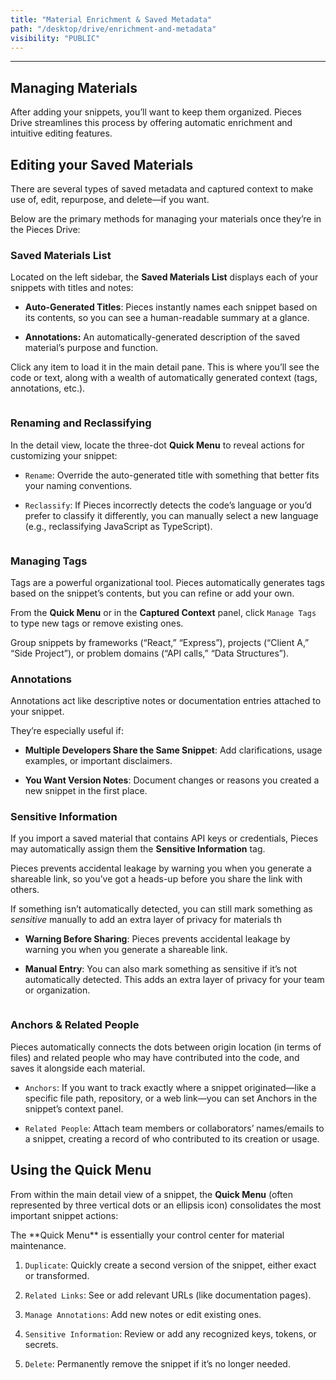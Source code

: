```yaml
---
title: "Material Enrichment & Saved Metadata"
path: "/desktop/drive/enrichment-and-metadata"
visibility: "PUBLIC"
---
```

***

## Managing Materials

After adding your snippets, you’ll want to keep them organized. Pieces Drive streamlines this process by offering automatic enrichment and intuitive editing features.

## Editing your Saved Materials

There are several types of saved metadata and captured context to make use of, edit, repurpose, and delete—if you want.

Below are the primary methods for managing your materials once they’re in the Pieces Drive:

### Saved Materials List

Located on the left sidebar, the **Saved Materials List** displays each of your snippets with titles and notes:

* **Auto-Generated Titles**: Pieces instantly names each snippet based on its contents, so you can see a human-readable summary at a glance.

* **Annotations:** An automatically-generated description of the saved material’s purpose and function.

Click any item to load it in the main detail pane. This is where you’ll see the code or text, along with a wealth of automatically generated context (tags, annotations, etc.).

<Image src="https://storage.googleapis.com/hashnode_product_documentation_assets/desktop_app_assets/pieces_drive/enrichment_and_metadata/gifs/opening_from_saved_materials_list.gif" alt="" align="center" fullwidth="true" />

### Renaming and Reclassifying

In the detail view, locate the three-dot **Quick Menu** to reveal actions for customizing your snippet:

* `Rename`: Override the auto-generated title with something that better fits your naming conventions.

* `Reclassify`: If Pieces incorrectly detects the code’s language or you’d prefer to classify it differently, you can manually select a new language (e.g., reclassifying JavaScript as TypeScript).

<Image src="https://storage.googleapis.com/hashnode_product_documentation_assets/desktop_app_assets/pieces_drive/enrichment_and_metadata/reclassifying_code_snippet.png" alt="" align="center" fullwidth="true" />

### Managing Tags

Tags are a powerful organizational tool. Pieces automatically generates tags based on the snippet’s contents, but you can refine or add your own.

From the **Quick Menu** or in the **Captured Context** panel, click `Manage Tags` to type new tags or remove existing ones.

<Callout type="tip">
  Group snippets by frameworks (“React,” “Express”), projects (“Client A,” “Side Project”), or problem domains (“API calls,” “Data Structures”).
</Callout>

### Annotations

Annotations act like descriptive notes or documentation entries attached to your snippet.

They’re especially useful if:

* **Multiple Developers Share the Same Snippet**: Add clarifications, usage examples, or important disclaimers.

* **You Want Version Notes**: Document changes or reasons you created a new snippet in the first place.

### Sensitive Information

If you import a saved material that contains API keys or credentials, Pieces may automatically assign them the **Sensitive Information** tag.

Pieces prevents accidental leakage by warning you when you generate a shareable link, so you’ve got a heads-up before you share the link with others.

If something isn’t automatically detected, you can still mark something as *sensitive* manually to add an extra layer of privacy for materials th

* **Warning Before Sharing**: Pieces prevents accidental leakage by warning you when you generate a shareable link.

* **Manual Entry**: You can also mark something as sensitive if it’s not automatically detected. This adds an extra layer of privacy for your team or organization.

<Image src="https://storage.googleapis.com/hashnode_product_documentation_assets/desktop_app_assets/pieces_drive/enrichment_and_metadata/gifs/manually_adding_sensitive_info_to_snippets.gif" alt="" align="center" fullwidth="true" />

### Anchors & Related People

Pieces automatically connects the dots between origin location (in terms of files) and related people who may have contributed into the code, and saves it alongside each material.

* `Anchors`: If you want to track exactly where a snippet originated—like a specific file path, repository, or a web link—you can set Anchors in the snippet’s context panel.

* `Related People`: Attach team members or collaborators’ names/emails to a snippet, creating a record of who contributed to its creation or usage.

## Using the Quick Menu

From within the main detail view of a snippet, the **Quick Menu** (often represented by three vertical dots or an ellipsis icon) consolidates the most important snippet actions:

<Callout type="tip">
  The **Quick Menu** is essentially your control center for material maintenance.
</Callout>

1. `Duplicate`: Quickly create a second version of the snippet, either exact or transformed.

2. `Related Links`: See or add relevant URLs (like documentation pages).

3. `Manage Annotations`: Add new notes or edit existing ones.

4. `Sensitive Information`: Review or add any recognized keys, tokens, or secrets.

5. `Delete`: Permanently remove the snippet if it’s no longer needed.

<Image src="https://storage.googleapis.com/hashnode_product_documentation_assets/desktop_app_assets/pieces_drive/enrichment_and_metadata/gifs/using_quick_menu_annotations_links_demo.gif" alt="" align="center" fullwidth="true" />
